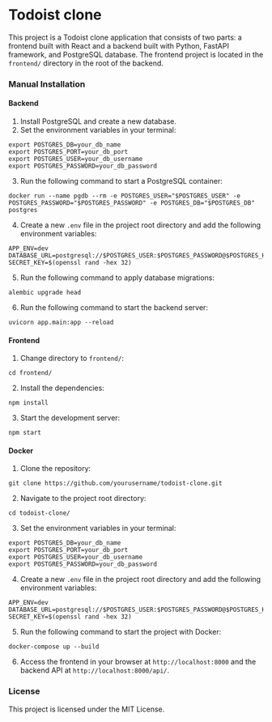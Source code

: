 # Todoist clone

This project is a Todoist clone application that consists of two parts: a frontend built with React and a backend built with Python, FastAPI framework, and PostgreSQL database. The frontend project is located in the `frontend/` directory in the root of the backend.

### Manual Installation

#### Backend

1. Install PostgreSQL and create a new database.
2. Set the environment variables in your terminal:

```
export POSTGRES_DB=your_db_name
export POSTGRES_PORT=your_db_port
export POSTGRES_USER=your_db_username
export POSTGRES_PASSWORD=your_db_password
```

3. Run the following command to start a PostgreSQL container:

```
docker run --name pgdb --rm -e POSTGRES_USER="$POSTGRES_USER" -e POSTGRES_PASSWORD="$POSTGRES_PASSWORD" -e POSTGRES_DB="$POSTGRES_DB" postgres
```

4. Create a new `.env` file in the project root directory and add the following environment variables:

```
APP_ENV=dev
DATABASE_URL=postgresql://$POSTGRES_USER:$POSTGRES_PASSWORD@$POSTGRES_HOST:$POSTGRES_PORT/$POSTGRES_DB
SECRET_KEY=$(openssl rand -hex 32)
```

5. Run the following command to apply database migrations:

```
alembic upgrade head
```

6. Run the following command to start the backend server:

```
uvicorn app.main:app --reload
```

#### Frontend

1. Change directory to `frontend/`:

```
cd frontend/
```

2. Install the dependencies:

```
npm install
```

3. Start the development server:

```
npm start
```

#### Docker

1. Clone the repository:

```
git clone https://github.com/yourusername/todoist-clone.git
```

2. Navigate to the project root directory:

```
cd todoist-clone/
```

3. Set the environment variables in your terminal:

```
export POSTGRES_DB=your_db_name
export POSTGRES_PORT=your_db_port
export POSTGRES_USER=your_db_username
export POSTGRES_PASSWORD=your_db_password
```

4. Create a new `.env` file in the project root directory and add the following environment variables:

```
APP_ENV=dev
DATABASE_URL=postgresql://$POSTGRES_USER:$POSTGRES_PASSWORD@$POSTGRES_HOST:$POSTGRES_PORT/$POSTGRES_DB
SECRET_KEY=$(openssl rand -hex 32)
```

5. Run the following command to start the project with Docker:

```
docker-compose up --build
```

6. Access the frontend in your browser at `http://localhost:8000` and the backend API at `http://localhost:8000/api/`.

### License

This project is licensed under the MIT License.
